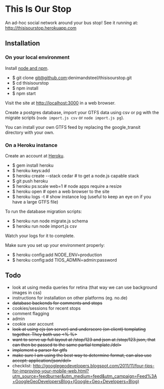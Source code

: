 # This Is Our Stop

An ad-hoc social network around your bus stop! See it running at: <http://thisisourstop.herokuapp.com>

## Installation

### On your local environment

Install [node and npm](http://nodejs.org/#download).

- $ git clone git@github.com:denimandsteel/thisisourstop.git
- $ cd thisisourstop
- $ npm install
- $ npm start

Visit the site at <http://localhost:3000> in a web browser.

Create a postgres database, import your GTFS data using csv or pg with the migrate scripts (`node import.js csv` or `node import.js pg`).

You can install your own GTFS feed by replacing the google_transit directory with your own.

### On a Heroku instance

Create an account at [Heroku](http://www.heroku.com/).

- $ gem install heroku
- $ heroku keys:add
- $ heroku create --stack cedar # to get a node.js capable stack
- $ git push heroku
- $ heroku ps:scale web=1 # node apps require a resize
- $ heroku open # open a web browser to the site
- $ heroku logs -t # show instance log (useful to keep an eye on if you have a large GTFS file)

To run the database migration scripts:

- $ heroku run node migrate.js schema
- $ heroku run node import.js csv

Watch your logs for it to complete.

Make sure you set up your environment properly:

- $ heroku config:add NODE_ENV=production
- $ heroku config:add TIOS_ADMIN=admin:password

## Todo

- look at using media queries for retina (that way we can use background images in css)
- instructions for installation on other platforms (eg. no.de)
- <del>database backends for comments and stops</del>
- cookies/sessions for recent stops
- comment flagging
- admin
- cookie user account
- <del>look at using ejs (on server) and underscore (on client) templating together. They both use <% %></del>
- <del>want to serve up full layout at /stop/123 and json at /stop/123.json, that can then be passed to the same partial template./del>
- <del>implement a parser for gtfs</del>
- <del>make sure I am using the best way to determine format, can also use accept: application/json/del>
- checklist: http://googlegeodevelopers.blogspot.com/2011/11/four-tips-for-improving-your-mobile-web.html?utm_source=feedburner&utm_medium=feed&utm_campaign=Feed%3A+GoogleGeoDevelopersBlog+(Google+Geo+Developers+Blog)
